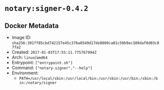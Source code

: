 # `notary:signer-0.4.2`

## Docker Metadata

- Image ID: `sha256:391ff85cbd742157e45c376a0549d17de8809ca01c50b9ec389daf0d03c07fa2`
- Created: `2017-01-03T17:55:11.775767994Z`
- Arch: `linux`/`amd64`
- Entrypoint: `["entrypoint.sh"]`
- Command: `["notary-signer","--help"]`
- Environment:
  - `PATH=/usr/local/sbin:/usr/local/bin:/usr/sbin:/usr/bin:/sbin:/bin:/notary/signer`
